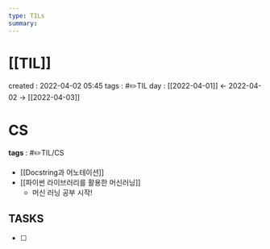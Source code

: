```yaml
---
type: TILs
summary: 
---
```


# [[TIL]]
created : 2022-04-02 05:45
tags : #✏️TIL
day : [[2022-04-01]] ← 2022-04-02 → [[2022-04-03]]

# CS
**tags** : #✏️TIL/CS
- [[Docstring과 어노테이션]]
- [[파이썬 라이브러리를 활용한 머신러닝]]
	- 머신 러닝 공부 시작!

## TASKS
- [ ] 
